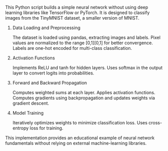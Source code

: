 This Python script builds a simple neural network without using deep learning libraries like TensorFlow or PyTorch. It is designed to classify images from the TinyMNIST dataset, a smaller version of MNIST.
1. Data Loading and Preprocessing

    The dataset is loaded using pandas, extracting images and labels.
    Pixel values are normalized to the range [0,1][0,1] for better convergence.
    Labels are one-hot encoded for multi-class classification.

2. Activation Functions

    Implements ReLU and tanh for hidden layers.
    Uses softmax in the output layer to convert logits into probabilities.

3. Forward and Backward Propagation

    Computes weighted sums at each layer.
    Applies activation functions.
    Computes gradients using backpropagation and updates weights via gradient descent.

4. Model Training

    Iteratively optimizes weights to minimize classification loss.
    Uses cross-entropy loss for training.

This implementation provides an educational example of neural network fundamentals without relying on external machine-learning libraries.
